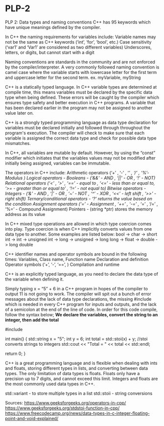 # PLP-2
PLP 2: Data types and naming conventions
C++ has 95 keywords which have unique meanings defined by the compiler. 

In C++ the naming requirements for variables include:
Variable names may not be the same as C++ keywords (‘int’, ‘for’, ‘bool’, etc.)
Case sensitivity (‘var1’ and ‘Var1’ are considered as two different variables)
Underscores, letters, or digits, but cannot start with a digit

Naming conventions are standards in the community and are not enforced by the compiler/interpreter. A very commonly followed naming convention is camel case where the variable starts with lowercase letter for the first term and uppercase letter for the second term. 
ex. myVariable, myString

C++ is a statically typed language. In C++ variable types are determined at compile time, this means variables must be declared by the specific data type when being defined. These errors will be caught by the compiler which ensures type safety and better execution in C++ programs. A variable that has been declared earlier in the program may not be assigned to another value later on. 

C++ is a strongly typed programming language as data type declaration for variables must be declared initially and followed through throughout the program's execution. The compiler will check to make sure that each variable is assigned the correct data type and check for possible data type mismatches.

In C++, all variables are mutable by default. However, by using the “const” modifier which initiates that the variables values may not be modified after initially being assigned, variables can be immutable. 

The operators in C++ include:
Arithmetic operators (‘+’ , ‘-’ , ‘*’ , ‘/’ , ‘%’- Modulus )
Logical operators - Booleans -  (‘&&’ - AND , ‘||’ - OR , ‘!’ - NOT)
Relational operators (‘<’ , ‘>’ , ‘==’ - equal to , ‘<=’ - less than or equal to, ‘>= - greater than or equal to’ , ‘!=’ - not equal to)
Bitwise operators - Integers -  (‘&’ - AND , ‘|’ - OR , ‘~’ - NOT , ‘^’ - XOR , ‘<<’ - left shift , ‘>>’ - right shift)
Ternary/conditional operators - ‘?’ returns the value based on the condition
Assignment operators (‘=’ - Assignment , ‘+=’ , ‘-=’ , ‘*=’ , ‘/=’ , ‘%=’ - Compound Assignment)
Pointers - (string *ptr) stores the memory address as its value

In C++ mixed type operations are allowed in which type coercion comes into play. Type coercion is when C++ implicitly converts values from one data type to another. Some examples are listed below:
bool -> char -> short int -> int -> 
unsigned int -> long -> unsigned -> 
long long -> float -> double -> long double

C++ identifier names and operator symbols are bound in the following times:
Variables, Class name, Function name 
Declaration and definition
Operator symbols (‘+’, ‘-’, ‘==’, )
Compilation and runtime 

C++ is an explicitly typed language, as you need to declare the data type of the variable when defining it.

Simply typing x = “5” + 6 in a C++ program in hopes of the compiler to output 11 is not going to work. The compiler will spit out a bunch of error messages about the lack of data type declarations, the missing #include <iostream> which is needed in every C++ program for inputs and outputs, and the lack of a semicolon at the end of the line of code. In order for this code compile, follow the syntax below; **We declare the variables, convert the string to an integer, then add the total**

#include <iostream>


int main() {
std::string x = "5";
int y = 6;
int total = std::stoi(x) + y; //stoi converts strings to integers
std::cout << "Total = " << total << std::endl;


return 0;
}



C++ is a great programming language and is flexible when dealing with ints and floats, storing different types in lists, and converting between data types. The only limitation of data types is floats. Floats only have a precision up to 7 digits, and cannot exceed this limit. Integers and floats are the most commonly used data types in C++.

std::variant - to store multiple types in a list
std::stoii - string conversions


Sources:
https://www.geeksforgeeks.org/operators-in-cpp/
https://www.geeksforgeeks.org/stdstoi-function-in-cpp/
https://www.freecodecamp.org/news/data-types-in-c-integer-floating-point-and-void-explained/

